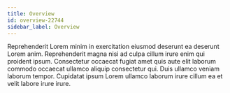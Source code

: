 ```yaml
---
title: Overview
id: overview-22744
sidebar_label: Overview
---
```


Reprehenderit Lorem minim in exercitation eiusmod deserunt ea deserunt Lorem anim. Reprehenderit magna nisi ad culpa cillum irure enim qui proident ipsum. Consectetur occaecat fugiat amet quis aute elit laborum commodo occaecat ullamco aliquip consectetur qui. Duis ullamco veniam laborum tempor. Cupidatat ipsum Lorem ullamco laborum irure cillum ea et velit labore irure irure.

